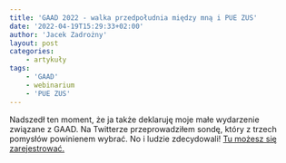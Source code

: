 ```yaml
---
title: 'GAAD 2022 - walka przedpołudnia między mną i PUE ZUS'
date: '2022-04-19T15:29:33+02:00'
author: 'Jacek Zadrożny'
layout: post
categories:
    - artykuły
tags:
    - 'GAAD'
    - webinarium
    - 'PUE ZUS'
---
```


Nadszedł ten moment, że ja także deklaruję moje małe wydarzenie związane z GAAD. Na Twitterze przeprowadziłem sondę, który z trzech pomysłów powinienem wybrać. No i ludzie zdecydowali! [Tu możesz się zarejestrować.](https://mobilizon.pl/events/795b9402-aa1c-4791-be78-6264e053d24e)